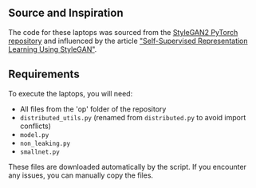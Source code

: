 
## Source and Inspiration

The code for these laptops was sourced from the [StyleGAN2 PyTorch repository](https://github.com/karray/stylegan2-pytorch/tree/master) and influenced by the article ["Self-Supervised Representation Learning Using StyleGAN"](https://medium.com/@karray/self-supervised-representation-learning-using-stylegan-11937c0a2ad0).

## Requirements

To execute the laptops, you will need:
- All files from the 'op' folder of the repository
- `distributed_utils.py` (renamed from `distributed.py` to avoid import conflicts)
- `model.py`
- `non_leaking.py`
- `smallnet.py`

These files are downloaded automatically by the script. If you encounter any issues, you can manually copy the files.

